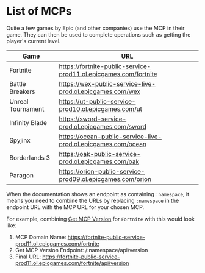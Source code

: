 # List of MCPs
Quite a few games by Epic (and other companies) use the MCP in their game. They can then be used to complete operations such as getting the player's current level.

| Game | URL |
| - | - |
| Fortnite | https://fortnite-public-service-prod11.ol.epicgames.com/fortnite |
| Battle Breakers | https://wex-public-service-live-prod.ol.epicgames.com/wex |
| Unreal Tournament | https://ut-public-service-prod10.ol.epicgames.com/ut |
| Infinity Blade | https://sword-service-prod.ol.epicgames.com/sword | dead
| Spyjinx | https://ocean-public-service-live-prod.ol.epicgames.com/ocean | dead
| Borderlands 3 | https://oak-public-service-prod.ol.epicgames.com/oak |
| Paragon | https://orion-public-service-prod09.ol.epicgames.com/orion | dead

When the documentation shows an endpoint as containing `:namespace`, it means you need to combine the URLs by replacing `:namespace` in the endpoint URL with the MCP URL for your chosen MCP.

For example, combining [Get MCP Version](https://github.com/MixV2/EpicResearch/blob/master/docs/mcp/endpoints/get_mcp_version.md) for `Fortnite` with this would look like:
1) MCP Domain Name: https://fortnite-public-service-prod11.ol.epicgames.com/fortnite
2) Get MCP Version Endpoint: /:namespace/api/version
3) Final URL: https://fortnite-public-service-prod11.ol.epicgames.com/fortnite/api/version

